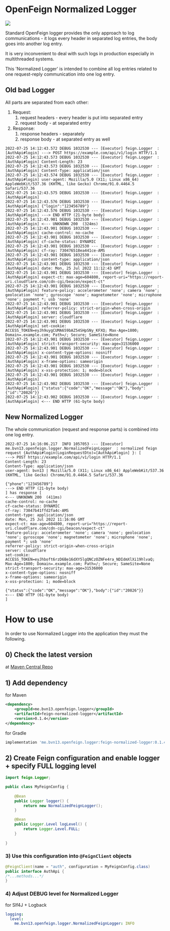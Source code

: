 # OpenFeign Normalized Logger

![](https://img.shields.io/maven-central/v/me.bvn13.openfeign.logger/feign-normalized-logger)

Standard OpenFeign logger provides the only approach to log communications - 
it logs every header in separated log entries, the body goes into another log entry.

It is very inconvenient to deal with such logs in production especially in multithreaded systems.

This 'Normalized Logger' is intended to combine all log entries related to one request-reply 
communication into one log entry.

## Old bad Logger

All parts are separated from each other:
1) Request:
   1) request headers - every header is put into separated entry
   2) request body - at separated entry
2) Response:
   1) response headers - separately
   2) response body - at separated entry as well

```
2022-07-25 14:12:43.572 DEBUG 1032530 --- [Executor] feign.Logger  : [AuthApi#login] ---> POST https://example.com/api/v1/login HTTP/1.1
2022-07-25 14:12:43.573 DEBUG 1032530 --- [Executor] feign.Logger  : [AuthApi#login] Content-Length: 23
2022-07-25 14:12:43.573 DEBUG 1032530 --- [Executor] feign.Logger  : [AuthApi#login] Content-Type: application/json
2022-07-25 14:12:43.574 DEBUG 1032530 --- [Executor] feign.Logger  : [AuthApi#login] user-agent: Mozilla/5.0 (X11; Linux x86_64) AppleWebKit/537.36 (KHTML, like Gecko) Chrome/91.0.4464.5 Safari/537.36
2022-07-25 14:12:43.575 DEBUG 1032530 --- [Executor] feign.Logger  : [AuthApi#login] 
2022-07-25 14:12:43.576 DEBUG 1032530 --- [Executor] feign.Logger  : [AuthApi#login] {"login":"123456789"}
2022-07-25 14:12:43.576 DEBUG 1032530 --- [Executor] feign.Logger  : [AuthApi#login] ---> END HTTP (21-byte body)
2022-07-25 14:12:43.901 DEBUG 1032530 --- [Executor] feign.Logger  : [AuthApi#login] <--- UNKNOWN 200  (324ms)
2022-07-25 14:12:43.901 DEBUG 1032530 --- [Executor] feign.Logger  : [AuthApi#login] cache-control: no-cache
2022-07-25 14:12:43.901 DEBUG 1032530 --- [Executor] feign.Logger  : [AuthApi#login] cf-cache-status: DYNAMIC
2022-07-25 14:12:43.901 DEBUG 1032530 --- [Executor] feign.Logger  : [AuthApi#login] cf-ray: 730476518ea441ce-AMS
2022-07-25 14:12:43.901 DEBUG 1032530 --- [Executor] feign.Logger  : [AuthApi#login] content-type: application/json
2022-07-25 14:12:43.901 DEBUG 1032530 --- [Executor] feign.Logger  : [AuthApi#login] date: Mon, 25 Jul 2022 11:12:43 GMT
2022-07-25 14:12:43.901 DEBUG 1032530 --- [Executor] feign.Logger  : [AuthApi#login] expect-ct: max-age=604800, report-uri="https://report-uri.cloudflare.com/cdn-cgi/beacon/expect-ct"
2022-07-25 14:12:43.901 DEBUG 1032530 --- [Executor] feign.Logger  : [AuthApi#login] feature-policy: accelerometer 'none'; camera 'none'; geolocation 'none'; gyroscope 'none'; magnetometer 'none'; microphone 'none'; payment *; usb 'none'
2022-07-25 14:12:43.901 DEBUG 1032530 --- [Executor] feign.Logger  : [AuthApi#login] referrer-policy: strict-origin-when-cross-origin
2022-07-25 14:12:43.901 DEBUG 1032530 --- [Executor] feign.Logger  : [AuthApi#login] server: cloudflare
2022-07-25 14:12:43.901 DEBUG 1032530 --- [Executor] feign.Logger  : [AuthApi#login] set-cookie: ACCESS_TOKEN=eyJh9uygCUMA659bAZ54SHpSNy_KFXQ; Max-Age=1800; Domain=.example.com; Path=/; Secure; SameSite=None
2022-07-25 14:12:43.901 DEBUG 1032530 --- [Executor] feign.Logger  : [AuthApi#login] strict-transport-security: max-age=31536000
2022-07-25 14:12:43.901 DEBUG 1032530 --- [Executor] feign.Logger  : [AuthApi#login] x-content-type-options: nosniff
2022-07-25 14:12:43.901 DEBUG 1032530 --- [Executor] feign.Logger  : [AuthApi#login] x-frame-options: sameorigin
2022-07-25 14:12:43.901 DEBUG 1032530 --- [Executor] feign.Logger  : [AuthApi#login] x-xss-protection: 1; mode=block
2022-07-25 14:12:43.901 DEBUG 1032530 --- [Executor] feign.Logger  : [AuthApi#login] 
2022-07-25 14:12:43.902 DEBUG 1032530 --- [Executor] feign.Logger  : [AuthApi#login] {"status":{"code":"OK","message":"OK"},"body":{"id":"20826"}}
2022-07-25 14:12:43.902 DEBUG 1032530 --- [Executor] feign.Logger  : [AuthApi#login] <--- END HTTP (61-byte body)
```

## New Normalized Logger

The whole communication (request and response parts) is combined into one log entry.

```
2022-07-25 14:16:06.217  INFO 1057053 --- [Executor] me.bvn13.openfeign.logger.NormalizedFeignLogger  : normalized feign request {AuthApi#login(LoginRequestDto)=[AuthApi#login] }: [
---> POST https://example.com/api/v1/login HTTP/1.1
Content-Length: 23
Content-Type: application/json
user-agent: bvn13 | Mozilla/5.0 (X11; Linux x86_64) AppleWebKit/537.36 (KHTML, like Gecko) Chrome/91.0.4464.5 Safari/537.36

{"phone":"123456789"}
---> END HTTP (21-byte body)
] has response [
<--- UNKNOWN 200  (411ms)
cache-control: no-cache
cf-cache-status: DYNAMIC
cf-ray: 73047b41ffd2fa4c-AMS
content-type: application/json
date: Mon, 25 Jul 2022 11:16:06 GMT
expect-ct: max-age=604800, report-uri="https://report-uri.cloudflare.com/cdn-cgi/beacon/expect-ct"
feature-policy: accelerometer 'none'; camera 'none'; geolocation 'none'; gyroscope 'none'; magnetometer 'none'; microphone 'none'; payment *; usb 'none'
referrer-policy: strict-origin-when-cross-origin
server: cloudflare
set-cookie: ACCESS_TOKEN=eyJhboft6rzD6Be16dXY5lgQNCzOZNFe4ra_NDIdmXlXi19hlvaQ; Max-Age=1800; Domain=.example.com; Path=/; Secure; SameSite=None
strict-transport-security: max-age=31536000
x-content-type-options: nosniff
x-frame-options: sameorigin
x-xss-protection: 1; mode=block

{"status":{"code":"OK","message":"OK"},"body":{"id":"20826"}}
<--- END HTTP (61-byte body)
]
```

# How to use

In order to use Normalized Logger into the application they must the following.

## 0) Check the latest version

at [Maven Central Repo](https://repo1.maven.org/maven2/me/bvn13/openfeign/logger)

## 1) Add dependency

for Maven

```xml
<dependency>
    <groupId>me.bvn13.openfeign.logger</groupId>
    <artifactId>feign-normalized-logger</artifactId>
    <version>0.1.4</version>
</dependency>
```

for Gradle

```groovy
implementation 'me.bvn13.openfeign.logger:feign-normalized-logger:0.1.4'
```

## 2) Create Feign configuration and enable logger + specify FULL logging level

```java
import feign.Logger;

public class MyFeignConfig {
    
    @Bean
    public Logger logger() {
        return new NormalizedFeignLogger();
    }

    @Bean
    public Logger.Level logLevel() {
        return Logger.Level.FULL;
    }
    
}
```

### 3) Use this configuration into `@FeignClient` objects

```java
@FeignClient(name = "auth", configuration = MyFeignConfig.class)
public interface AuthApi {
/*...methods...*/
}
```

### 4) Adjust DEBUG level for Normalized Logger

for Slf4J + Logback

```yaml
logging:
  level:
    me.bvn13.openfeign.logger.NormalizedFeignLogger: INFO
```
